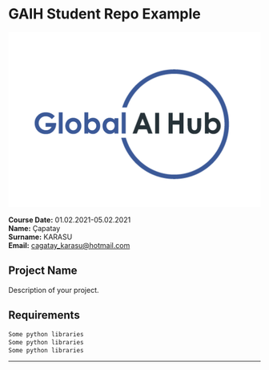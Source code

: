 # GAIH Student Repo Example
![](img/logo.png)

**Course Date:** 01.02.2021-05.02.2021  
**Name:** Çapatay  
**Surname:** KARASU  
**Email:** cagatay_karasu@hotmail.com  

## Project Name
Description of your project.

## Requirements
```
Some python libraries
Some python libraries
Some python libraries
```
---

